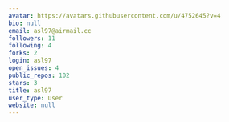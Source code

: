 ```yaml
---
avatar: https://avatars.githubusercontent.com/u/4752645?v=4
bio: null
email: asl97@airmail.cc
followers: 11
following: 4
forks: 2
login: asl97
open_issues: 4
public_repos: 102
stars: 3
title: asl97
user_type: User
website: null
---
```

